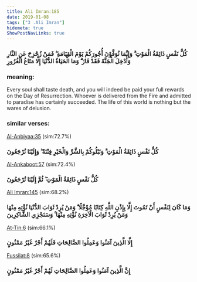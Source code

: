 ```yaml
---
title: Ali Imran:185
date: 2019-01-08
tags: ["3 .Ali Imran"]
hidemeta: true 
ShowPostNavLinks: true 
---
```

### كُلُّ نَفْسٍ ذَائِقَةُ الْمَوْتِ ۗ وَإِنَّمَا تُوَفَّوْنَ أُجُورَكُمْ يَوْمَ الْقِيَامَةِ ۖ فَمَنْ زُحْزِحَ عَنِ النَّارِ وَأُدْخِلَ الْجَنَّةَ فَقَدْ فَازَ ۗ وَمَا الْحَيَاةُ الدُّنْيَا إِلَّا مَتَاعُ الْغُرُورِ
### meaning: 
Every soul shall taste death, and you will indeed be paid your full rewards on the Day of Resurrection. Whoever is delivered from the Fire and admitted to paradise has certainly succeeded. The life of this world is nothing but the wares of delusion.
### similar verses: 

[Al-Anbiyaa:35](/21/35) (sim:72.7%)

### كُلُّ نَفْسٍ ذَائِقَةُ الْمَوْتِ ۗ وَنَبْلُوكُمْ بِالشَّرِّ وَالْخَيْرِ فِتْنَةً ۖ وَإِلَيْنَا تُرْجَعُونَ

[Al-Ankaboot:57](/29/57) (sim:72.4%)

### كُلُّ نَفْسٍ ذَائِقَةُ الْمَوْتِ ۖ ثُمَّ إِلَيْنَا تُرْجَعُونَ

[Ali Imran:145](/3/145) (sim:68.2%)

### وَمَا كَانَ لِنَفْسٍ أَنْ تَمُوتَ إِلَّا بِإِذْنِ اللَّهِ كِتَابًا مُؤَجَّلًا ۗ وَمَنْ يُرِدْ ثَوَابَ الدُّنْيَا نُؤْتِهِ مِنْهَا وَمَنْ يُرِدْ ثَوَابَ الْآخِرَةِ نُؤْتِهِ مِنْهَا ۚ وَسَنَجْزِي الشَّاكِرِينَ

[At-Tin:6](/95/6) (sim:66.1%)

### إِلَّا الَّذِينَ آمَنُوا وَعَمِلُوا الصَّالِحَاتِ فَلَهُمْ أَجْرٌ غَيْرُ مَمْنُونٍ

[Fussilat:8](/41/8) (sim:65.6%)

### إِنَّ الَّذِينَ آمَنُوا وَعَمِلُوا الصَّالِحَاتِ لَهُمْ أَجْرٌ غَيْرُ مَمْنُونٍ
